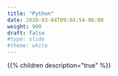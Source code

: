 ```yaml
---
title: "Python"
date: 2020-03-04T09:04:54-06:00
weight: 900
draft: false
#type: slide
#theme: white
---
```


{{% children description="true" %}}

